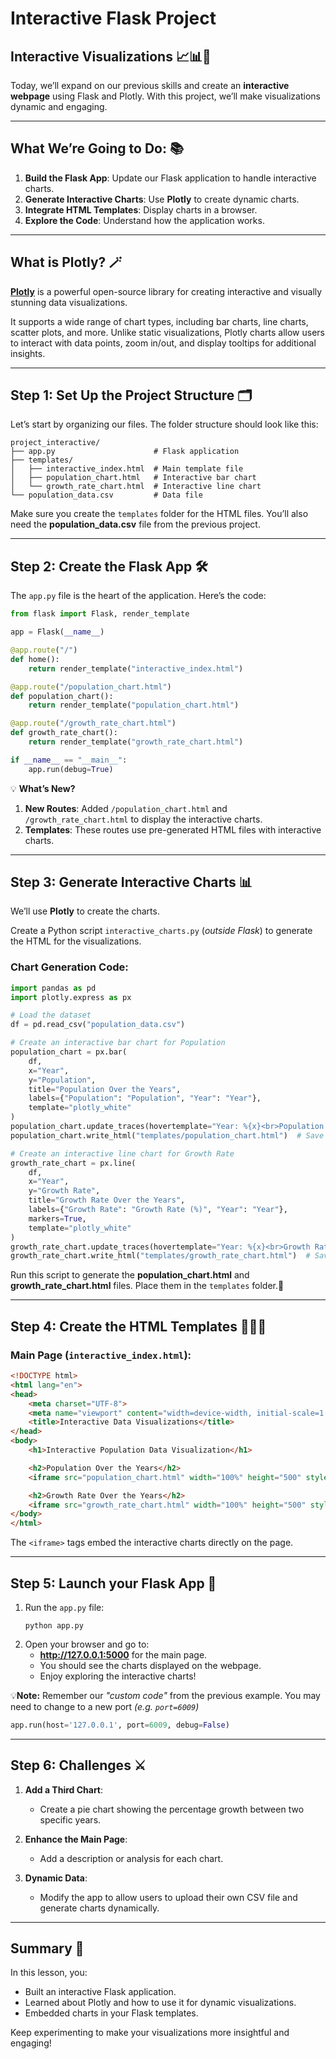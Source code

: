 # Interactive Flask Project

## Interactive Visualizations 📈📊🌟

Today, we’ll expand on our previous skills and create an **interactive webpage** using Flask and Plotly. With this project, we’ll make visualizations dynamic and engaging.

---

## What We’re Going to Do: 📚
1. **Build the Flask App**: Update our Flask application to handle interactive charts.
2. **Generate Interactive Charts**: Use **Plotly** to create dynamic charts.
3. **Integrate HTML Templates**: Display charts in a browser.
4. **Explore the Code**: Understand how the application works.

---

## What is Plotly? 🪄

[**Plotly**](https://plotly.com/) is a powerful open-source library for creating interactive and visually stunning data visualizations. 

It supports a wide range of chart types, including bar charts, line charts, scatter plots, and more. Unlike static visualizations, Plotly charts allow users to interact with data points, zoom in/out, and display tooltips for additional insights.

---

## Step 1: Set Up the Project Structure 🗂️

Let’s start by organizing our files. The folder structure should look like this:

```
project_interactive/
├── app.py                      # Flask application
├── templates/
│   ├── interactive_index.html  # Main template file
│   ├── population_chart.html   # Interactive bar chart
│   └── growth_rate_chart.html  # Interactive line chart
└── population_data.csv         # Data file
```

Make sure you create the `templates` folder for the HTML files. You’ll also need the **population_data.csv** file from the previous project.

---

## Step 2: Create the Flask App 🛠️

The `app.py` file is the heart of the application. Here’s the code:

```python
from flask import Flask, render_template

app = Flask(__name__)

@app.route("/")
def home():
    return render_template("interactive_index.html")

@app.route("/population_chart.html")
def population_chart():
    return render_template("population_chart.html")

@app.route("/growth_rate_chart.html")
def growth_rate_chart():
    return render_template("growth_rate_chart.html")

if __name__ == "__main__":
    app.run(debug=True)
```

💡 **What’s New?**
1. **New Routes**: Added `/population_chart.html` and `/growth_rate_chart.html` to display the interactive charts.
2. **Templates**: These routes use pre-generated HTML files with interactive charts.

---

## Step 3: Generate Interactive Charts 📊

We’ll use **Plotly** to create the charts. 

Create a Python script `interactive_charts.py` (_outside Flask_) to generate the HTML for the visualizations.

### Chart Generation Code:
```python
import pandas as pd
import plotly.express as px

# Load the dataset
df = pd.read_csv("population_data.csv")

# Create an interactive bar chart for Population
population_chart = px.bar(
    df,
    x="Year",
    y="Population",
    title="Population Over the Years",
    labels={"Population": "Population", "Year": "Year"},
    template="plotly_white"
)
population_chart.update_traces(hovertemplate="Year: %{x}<br>Population: %{y:,}")
population_chart.write_html("templates/population_chart.html")  # Save as HTML

# Create an interactive line chart for Growth Rate
growth_rate_chart = px.line(
    df,
    x="Year",
    y="Growth Rate",
    title="Growth Rate Over the Years",
    labels={"Growth Rate": "Growth Rate (%)", "Year": "Year"},
    markers=True,
    template="plotly_white"
)
growth_rate_chart.update_traces(hovertemplate="Year: %{x}<br>Growth Rate: %{y:.2f}%")
growth_rate_chart.write_html("templates/growth_rate_chart.html")  # Save as HTML
```

Run this script to generate the **population_chart.html** and **growth_rate_chart.html** files. Place them in the `templates` folder.📁

---

## Step 4: Create the HTML Templates 🧑🏽‍💻

### Main Page (`interactive_index.html`):
```html
<!DOCTYPE html>
<html lang="en">
<head>
    <meta charset="UTF-8">
    <meta name="viewport" content="width=device-width, initial-scale=1.0">
    <title>Interactive Data Visualizations</title>
</head>
<body>
    <h1>Interactive Population Data Visualization</h1>

    <h2>Population Over the Years</h2>
    <iframe src="population_chart.html" width="100%" height="500" style="border:none;"></iframe>

    <h2>Growth Rate Over the Years</h2>
    <iframe src="growth_rate_chart.html" width="100%" height="500" style="border:none;"></iframe>
</body>
</html>
```

The `<iframe>` tags embed the interactive charts directly on the page.

---

## Step 5: Launch your Flask App 🚀

1. Run the `app.py` file:
   ```
   python app.py
   ```
2. Open your browser and go to:
   - **http://127.0.0.1:5000** for the main page.
   - You should see the charts displayed on the webpage.
   - Enjoy exploring the interactive charts!
     
💡**Note:** Remember our _"custom code"_ from the previous example. You may need to change to a new port _(e.g. ``port=6009``)_ 

```python
app.run(host='127.0.0.1', port=6009, debug=False)
```
---

## Step 6: Challenges ⚔️

1. **Add a Third Chart**:
   - Create a pie chart showing the percentage growth between two specific years.

2. **Enhance the Main Page**:
   - Add a description or analysis for each chart.

3. **Dynamic Data**:
   - Modify the app to allow users to upload their own CSV file and generate charts dynamically.

---

## Summary 📝

In this lesson, you:
- Built an interactive Flask application.
- Learned about Plotly and how to use it for dynamic visualizations.
- Embedded charts in your Flask templates.

Keep experimenting to make your visualizations more insightful and engaging!
